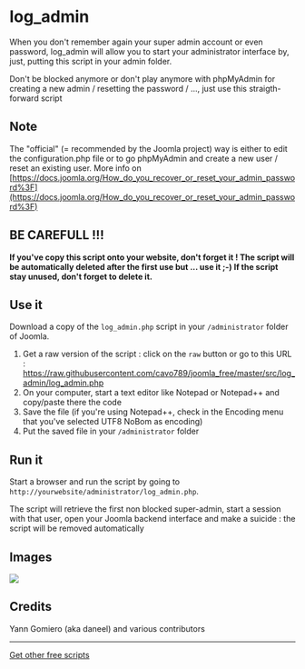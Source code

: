 # log_admin

When you don't remember again your super admin account or even password, log_admin will allow you to start your administrator interface by, just, putting this script in your admin folder. 

Don't be blocked anymore or don't play anymore with phpMyAdmin for creating a new admin / resetting the password / ..., just use this straigth-forward script

## Note

The "official" (= recommended by the Joomla project) way is either to edit the configuration.php file or to go phpMyAdmin and create a new user / reset an existing user.  More info on [https://docs.joomla.org/How_do_you_recover_or_reset_your_admin_password%3F](https://docs.joomla.org/How_do_you_recover_or_reset_your_admin_password%3F)

## BE CAREFULL !!!

**If you've copy this script onto your website, don't forget it ! The script will be automatically deleted after the first use but ... use it ;-)  If the script stay unused, don't forget to delete it.**

## Use it

Download a copy of the `log_admin.php` script in your `/administrator` folder of Joomla.

1. Get a raw version of the script : click on the `raw` button or go to this URL : https://raw.githubusercontent.com/cavo789/joomla_free/master/src/log_admin/log_admin.php
2. On your computer, start a text editor like Notepad or Notepad++ and copy/paste there the code
3. Save the file (if you're using Notepad++, check in the Encoding menu that you've selected UTF8 NoBom as encoding)
4. Put the saved file in your `/administrator` folder

## Run it

Start a browser and run the script by going to `http://yourwebsite/administrator/log_admin.php`.

The script will retrieve the first non blocked super-admin, start a session with that user, open your Joomla backend interface and make a suicide : the script will be removed automatically

## Images

<img src="https://github.com/cavo789/joomla_free/blob/master/src/log_admin/result.png" />

## Credits

Yann Gomiero (aka daneel) and various contributors

-----

[Get other free scripts](https://github.com/cavo789/joomla_free)
